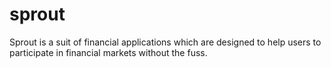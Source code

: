 # sprout
Sprout is a suit of financial applications which are designed to help users to participate in financial markets without the fuss.
